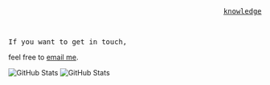 <p align="right">
  <samp>
    <a href="https://www.startpage.com//">knowledge</a>
  </samp>
</p>

<br>
<p align="Left">
  <samp>
  If you want to get in touch,
</p>
<p align="Left">
  feel free to <a href="">email me</a>.
  </samp>
</p>

![GitHub Stats](https://github-readme-stats.vercel.app/api/top-langs/?username=KWXYNV&theme=dark&show_icons=true&hide_border=true&layout=compact)
![GitHub Stats](https://github-readme-stats.vercel.app/api?username=KWXYNV&theme=dark&show_icons=true&hide_border=true&count_private=true)

